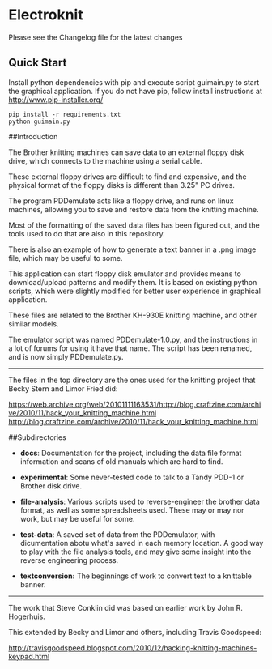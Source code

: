 # Electroknit

Please see the Changelog file for the latest changes


## Quick Start


Install python dependencies with pip and execute script guimain.py to start the
graphical application.  If you do not have pip, follow install instructions at
http://www.pip-installer.org/

```
pip install -r requirements.txt
python guimain.py
```

##Introduction

The Brother knitting machines can save data to an external floppy disk drive, which connects to the machine using a serial cable.

These external floppy drives are difficult to find and expensive, and the physical format of the floppy disks is different than 3.25" PC drives.

The program PDDemulate acts like a floppy drive, and runs on linux machines, allowing you to save and restore data from the knitting machine.

Most of the formatting of the saved data files has been figured out, and the tools used to do that are also in this repository.

There is also an example of how to generate a text banner in a .png image file, 
which may be useful to some.

This application can start floppy disk emulator and provides means to download/upload patterns and modify them.
It is based on existing python scripts, which were slightly modified for better user experience in graphical application.

These files are related to the Brother KH-930E knitting machine, and other similar models.

The emulator script was named PDDemulate-1.0.py, and the instructions in a lot of forums for using it have that name.
The script has been renamed, and is now simply PDDemulate.py.

----

The files in the top directory are the ones used for the knitting project that Becky Stern and Limor Fried did:

https://web.archive.org/web/20101111163531/http://blog.craftzine.com/archive/2010/11/hack_your_knitting_machine.html
http://blog.craftzine.com/archive/2010/11/hack_your_knitting_machine.html

##Subdirectories

* **docs**:
Documentation for the project, including the data file format information and scans of old manuals which are hard to find.

* **experimental**:
  Some never-tested code to talk to a Tandy PDD-1 or Brother disk drive.

* **file-analysis**:
  Various scripts used to reverse-engineer the brother data format, as well as some spreadsheets used.
  These may or may nor work, but may be useful for some.

* **test-data**:
  A saved set of data from the PDDemulator, with dicumentation abotu what's saved in each memory location.
  A good way to play with the file analysis tools, and may give some insight into the reverse engineering
  process.

* **textconversion:**
  The beginnings of work to convert text to a knittable banner.

--------------------------

The work that Steve Conklin did was based on earlier work by John R. Hogerhuis.

This extended by Becky and Limor and others, including Travis Goodspeed:

http://travisgoodspeed.blogspot.com/2010/12/hacking-knitting-machines-keypad.html
